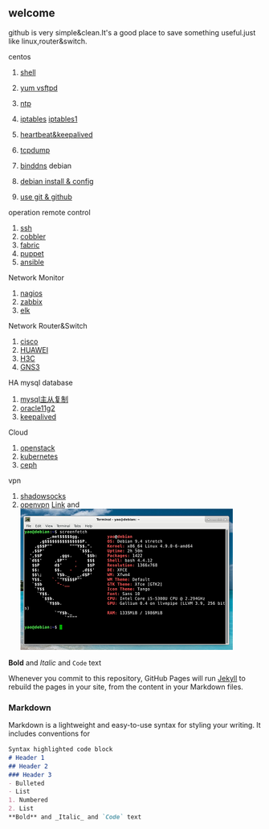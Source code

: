 ## welcome
github is very simple&clean.It's a good place to save something useful.just like linux,router&switch.

centos 

1. [shell](shell.html)
2. [yum vsftpd](centosyum.html)
3. [ntp](ntp.html)
4. [iptables](iptables.html)  [iptables1](iptables1.html)
5. [heartbeat&keepalived](ha.html)
6. [tcpdump](tcpdump.html)
7. [binddns](dns.html)
debian 

1. [debian install & config](debian1.html)
2. [use git & github](gituse.html)

operation remote control

1. [ssh](ssh.html)
2. [cobbler](cobbler.html)
3. [fabric](fabric.html)
4. [puppet](puppet.html)
5. [ansible](ansible.html)

Network Monitor

1. [nagios](nagios.html)
2. [zabbix](zabbix.html)
3. [elk](elk.html)

Network Router&Switch

1. [cisco](cisco1.html)
2. [HUAWEI]([ssh](ssh.html).html)
3. [H3C](h3c1.html)
4. [GNS3](gns.html)

HA mysql database 

1. [mysql主从复制](mysql.html)
2. [oracle11g2](oracle11g2.html)
3. [keepalived](keepalived.html)

Cloud

1. [openstack](openstack.html)
2. [kubernetes](k8.html)
3. [ceph](ceph.html)

vpn

1. [shadowsocks](ss.html)
2. [openvpn](openvpn.html)
[Link](url) and 
![Image](./images/debian.png)

**Bold** and _Italic_ and `Code` text

Whenever you commit to this repository, GitHub Pages will run [Jekyll](https://jekyllrb.com/) to rebuild the pages in your site, from the content in your Markdown files.
### Markdown
Markdown is a lightweight and easy-to-use syntax for styling your writing. It includes conventions for
```markdown
Syntax highlighted code block
# Header 1
## Header 2
### Header 3
- Bulleted
- List
1. Numbered
2. List
**Bold** and _Italic_ and `Code` text
```
